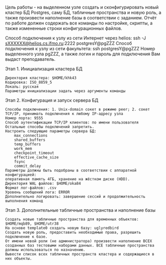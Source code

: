 Цель работы - на выделенном узле создать и сконфигурировать новый кластер БД Postgres, саму БД, табличные пространства и новую роль, а также произвести наполнение базы в соответствии с заданием. Отчёт по работе должен содержать все команды по настройке, скрипты, а также измененные строки конфигурационных файлов.

Способ подключения к узлу из сети Интернет через helios:
ssh -J sXXXXXX@helios.cs.ifmo.ru:2222 postgresY@pgZZZ
Способ подключения к узлу из сети факультета:
ssh postgresY@pgZZZ
Номер выделенного узла pgZZZ, а также логин и пароль для подключения Вам выдаст преподаватель.

Этап 1. Инициализация кластера БД

    Директория кластера: $HOME/khk43
    Кодировка: ISO_8859_5
    Локаль: русская
    Параметры инициализации задать через аргументы команды

Этап 2. Конфигурация и запуск сервера БД

    Способы подключения: 1. Unix-domain сокет в режиме peer; 2. сокет TCP/IP, принимать подключения к любому IP-адресу узла
    Номер порта: 9555
    Способ аутентификации TCP/IP клиентов: по имени пользователя
    Остальные способы подключений запретить.
    Настроить следующие параметры сервера БД:
        max_connections
        shared_buffers
        temp_buffers
        work_mem
        checkpoint_timeout
        effective_cache_size
        fsync
        commit_delay
    Параметры должны быть подобраны в соответствии с аппаратной конфигурацией:
    оперативная память 4ГБ, хранение на жёстком диске (HDD).
    Директория WAL файлов: $HOME/oka84
    Формат лог-файлов: .csv
    Уровень сообщений лога: ERROR
    Дополнительно логировать: завершение сессий и продолжительность выполнения команд

Этап 3. Дополнительные табличные пространства и наполнение базы

    Создать новые табличные пространства для временных объектов: $HOME/mqb89, $HOME/utr38
    На основе template0 создать новую базу: uglyredbird
    Создать новую роль, предоставить необходимые права, разрешить подключение к базе.
    От имени новой роли (не администратора) произвести наполнение ВСЕХ созданных баз тестовыми наборами данных. ВСЕ табличные пространства должны использоваться по назначению.
    Вывести список всех табличных пространств кластера и содержащиеся в них объекты.